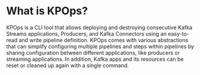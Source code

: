 # What is KPOps?

KPOps is a CLI tool that allows deploying and destroying consecutive Kafka Streams applications, Producers, and Kafka Connectors using an easy-to-read and write pipeline definition. KPOps comes with various abstractions that can simplify configuring multiple pipelines and steps within pipelines by sharing configuration between different applications, like producers or streaming applications. In addition, Kafka apps and its resources can be reset or cleaned up again with a single command.

